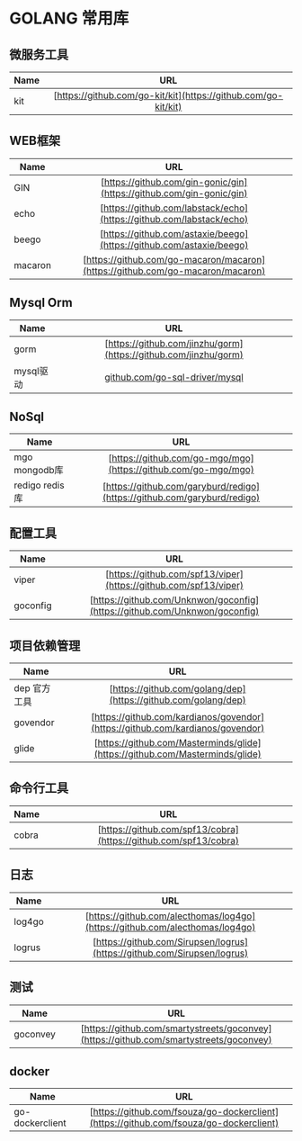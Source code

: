 # GOLANG 常用库

## 微服务工具
| Name | URL | 
|--------|:--------:|
| kit | [https://github.com/go-kit/kit](https://github.com/go-kit/kit)|

## WEB框架 

|   Name      |      URL     | 
| ------------- |:-------------:| 
| GIN      | [https://github.com/gin-gonic/gin](https://github.com/gin-gonic/gin) | 
| echo    | [https://github.com/labstack/echo](https://github.com/labstack/echo)      | 
| beego | [https://github.com/astaxie/beego](https://github.com/astaxie/beego) |
| macaron| [https://github.com/go-macaron/macaron](https://github.com/go-macaron/macaron)|

## Mysql Orm

| Name | URL | 
| ------|:------:|
| gorm | [https://github.com/jinzhu/gorm](https://github.com/jinzhu/gorm) | 
| mysql驱动 | [github.com/go-sql-driver/mysql](github.com/go-sql-driver/mysql) | 

## NoSql 

| Name | URL |
|-----|:-----:|
| mgo mongodb库 | [https://github.com/go-mgo/mgo](https://github.com/go-mgo/mgo)|
| redigo redis库 | [https://github.com/garyburd/redigo](https://github.com/garyburd/redigo)|

## 配置工具 
| Name | URL | 
|-----|:-----:|
| viper | [https://github.com/spf13/viper](https://github.com/spf13/viper)|
| goconfig | [https://github.com/Unknwon/goconfig](https://github.com/Unknwon/goconfig)|

## 项目依赖管理 
| Name | URL | 
|-----|:-----:|
| dep 官方工具| [https://github.com/golang/dep](https://github.com/golang/dep)|
| govendor | [https://github.com/kardianos/govendor](https://github.com/kardianos/govendor)|
| glide | [https://github.com/Masterminds/glide](https://github.com/Masterminds/glide)|

## 命令行工具 
| Name | URL |
|-----|:-----:|
| cobra |[https://github.com/spf13/cobra](https://github.com/spf13/cobra)|

## 日志 

| Name | URL | 
|-----|:-----:|
| log4go| [https://github.com/alecthomas/log4go](https://github.com/alecthomas/log4go)|
| logrus |[https://github.com/Sirupsen/logrus](https://github.com/Sirupsen/logrus)|

## 测试 
| Name | URL | 
| -----|:-----:|
| goconvey |[https://github.com/smartystreets/goconvey](https://github.com/smartystreets/goconvey)|


## docker 
| Name | URL | 
| -----|:-----:|
| go-dockerclient| [https://github.com/fsouza/go-dockerclient](https://github.com/fsouza/go-dockerclient)|













